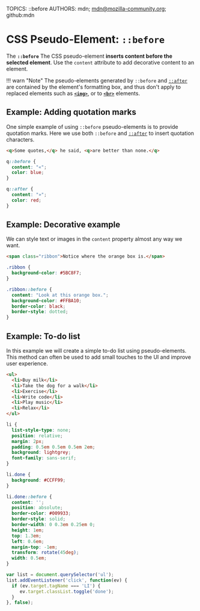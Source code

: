TOPICS: ::before
AUTHORS: mdn; mdn@mozilla-community.org; github:mdn

# CSS Pseudo-Element: `::before`

The **`::before`** The CSS pseudo-element **inserts content before the selected element**.
Use the `content` attribute to add decorative content to an element.

!!! warn "Note"
    The pseudo-elements generated by `::before` and [`::after`](/en/webfrontend/::after) are contained
    by the element's formatting box, and thus don't apply to replaced elements such as [**`<img>`**](/en/webfrontend/<img>),
    or to [**`<br>`**](/en/webfrontend/<br>) elements.

## Example: Adding quotation marks

One simple example of using `::before` pseudo-elements is to provide quotation marks. Here we use
both `::before` and [`::after`](/en/webfrontend/::after) to insert quotation characters.

```html
<q>Some quotes,</q> he said, <q>are better than none.</q>
```

```css
q::before {
  content: "«";
  color: blue;
}

q::after {
  content: "»";
  color: red;
}
```

## Example: Decorative example

We can style text or images in the `content` property almost any way we want.

```html
<span class="ribbon">Notice where the orange box is.</span>
```

```css
.ribbon {
  background-color: #5BC8F7;
}

.ribbon::before {
  content: "Look at this orange box.";
  background-color: #FFBA10;
  border-color: black;
  border-style: dotted;
}
```

## Example: To-do list

In this example we will create a simple to-do list using pseudo-elements. This method can often be
used to add small touches to the UI and improve user experience.

```html
<ul>
  <li>Buy milk</li>
  <li>Take the dog for a walk</li>
  <li>Exercise</li>
  <li>Write code</li>
  <li>Play music</li>
  <li>Relax</li>
</ul>
```

```css
li {
  list-style-type: none;
  position: relative;
  margin: 2px;
  padding: 0.5em 0.5em 0.5em 2em;
  background: lightgrey;
  font-family: sans-serif;
}

li.done {
  background: #CCFF99;
}

li.done::before {
  content: '';
  position: absolute;
  border-color: #009933;
  border-style: solid;
  border-width: 0 0.3em 0.25em 0;
  height: 1em;
  top: 1.3em;
  left: 0.6em;
  margin-top: -1em;
  transform: rotate(45deg);
  width: 0.5em;
}
```

```javascript
var list = document.querySelector('ul');
list.addEventListener('click', function(ev) {
  if (ev.target.tagName === 'LI') {
     ev.target.classList.toggle('done');
  }
}, false);
```
